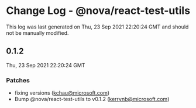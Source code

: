 # Change Log - @nova/react-test-utils

This log was last generated on Thu, 23 Sep 2021 22:20:24 GMT and should not be manually modified.

<!-- Start content -->

## 0.1.2

Thu, 23 Sep 2021 22:20:24 GMT

### Patches

- fixing versions (kchau@microsoft.com)
- Bump @nova/react-test-utils to v0.1.2 (kerrynb@microsoft.com)
